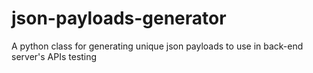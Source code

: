 # json-payloads-generator
A python class for generating unique json payloads to use in back-end server's APIs testing
